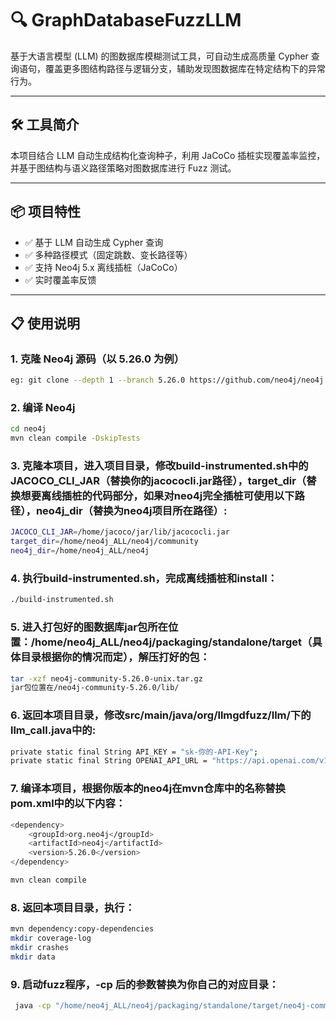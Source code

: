 # 🔍 GraphDatabaseFuzzLLM

基于大语言模型 (LLM) 的图数据库模糊测试工具，可自动生成高质量 Cypher 查询语句，覆盖更多图结构路径与逻辑分支，辅助发现图数据库在特定结构下的异常行为。

---

## 🛠️ 工具简介

本项目结合 LLM 自动生成结构化查询种子，利用 JaCoCo 插桩实现覆盖率监控，并基于图结构与语义路径策略对图数据库进行 Fuzz 测试。

---

## 📦 项目特性

- ✅ 基于 LLM 自动生成 Cypher 查询
- ✅ 多种路径模式（固定跳数、变长路径等）
- ✅ 支持 Neo4j 5.x 离线插桩（JaCoCo）
- ✅ 实时覆盖率反馈

---

## 📋 使用说明

### 1. 克隆 Neo4j 源码（以 5.26.0 为例）
```bash
eg: git clone --depth 1 --branch 5.26.0 https://github.com/neo4j/neo4j.git
```

### 2. 编译 Neo4j
```bash
cd neo4j
mvn clean compile -DskipTests
```

### 3. 克隆本项目，进入项目目录，修改build-instrumented.sh中的JACOCO_CLI_JAR（替换你的jacococli.jar路径），target_dir（替换想要离线插桩的代码部分，如果对neo4j完全插桩可使用以下路径），neo4j_dir（替换为neo4j项目所在路径）:
```bash
JACOCO_CLI_JAR=/home/jacoco/jar/lib/jacococli.jar
target_dir=/home/neo4j_ALL/neo4j/community
neo4j_dir=/home/neo4j_ALL/neo4j
```

### 4. 执行build-instrumented.sh，完成离线插桩和install：
```bash
./build-instrumented.sh
```

### 5. 进入打包好的图数据库jar包所在位置：/home/neo4j_ALL/neo4j/packaging/standalone/target（具体目录根据你的情况而定），解压打好的包：
```bash
tar -xzf neo4j-community-5.26.0-unix.tar.gz
jar包位置在/neo4j-community-5.26.0/lib/
```

### 6. 返回本项目目录，修改src/main/java/org/llmgdfuzz/llm/下的llm_call.java中的:
```bash
private static final String API_KEY = "sk-你的-API-Key";
private static final String OPENAI_API_URL = "https://api.openai.com/v1/chat/completions";
```

### 7. 编译本项目，根据你版本的neo4j在mvn仓库中的名称替换pom.xml中的以下内容：
```bash
<dependency>
    <groupId>org.neo4j</groupId>
    <artifactId>neo4j</artifactId>
    <version>5.26.0</version>
</dependency>
```
```bash
mvn clean compile
```

### 8. 返回本项目目录，执行：
```bash
mvn dependency:copy-dependencies
mkdir coverage-log
mkdir crashes
mkdir data
```

### 9. 启动fuzz程序，-cp 后的参数替换为你自己的对应目录：
```bash
 java -cp "/home/neo4j_ALL/neo4j/packaging/standalone/target/neo4j-community-5.26.0/lib/*:/home/gd_code/Graphdatabasefuzz_llm/target/dependency/*:/home/gd_code/Graphdatabasefuzz_llm/target/classes" org.llmgdfuzz.Main
```
